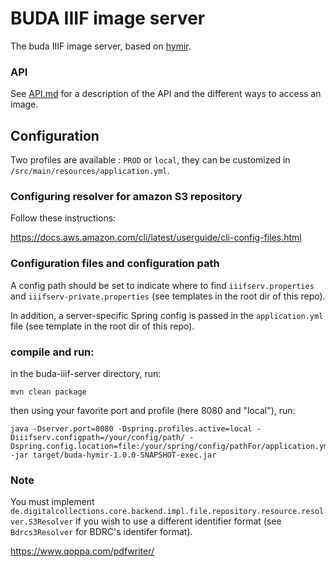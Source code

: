 # BUDA IIIF image server

The buda IIIF image server, based on [hymir](https://github.com/dbmdz/iiif-server-hymir).

### API

See [API.md](API.md) for a description of the API and the different ways to access an image.

## Configuration

Two profiles are available : `PROD` or `local`, they can be customized in `/src/main/resources/application.yml`.

### Configuring resolver for amazon S3 repository

Follow these instructions:

https://docs.aws.amazon.com/cli/latest/userguide/cli-config-files.html

### Configuration files and configuration path

A config path should be set to indicate where to find `iiifserv.properties` and `iiifserv-private.properties` (see templates in the root dir of this repo).

In addition, a server-specific Spring config is passed in the `application.yml` file (see template in the root dir of this repo).

### compile and run:

in the buda-iiif-server directory, run: 

```
mvn clean package
```

then using your favorite port and profile (here 8080 and "local"), run:

```
java -Dserver.port=8080 -Dspring.profiles.active=local -Diiifserv.configpath=/your/config/path/ -Dspring.config.location=file:/your/spring/config/pathFor/application.yml -jar target/buda-hymir-1.0.0-SNAPSHOT-exec.jar
```

### Note

You must implement `de.digitalcollections.core.backend.impl.file.repository.resource.resolver.S3Resolver` if you wish to use a different identifier format (see `Bdrcs3Resolver` for BDRC's identifer format).

https://www.qoppa.com/pdfwriter/
